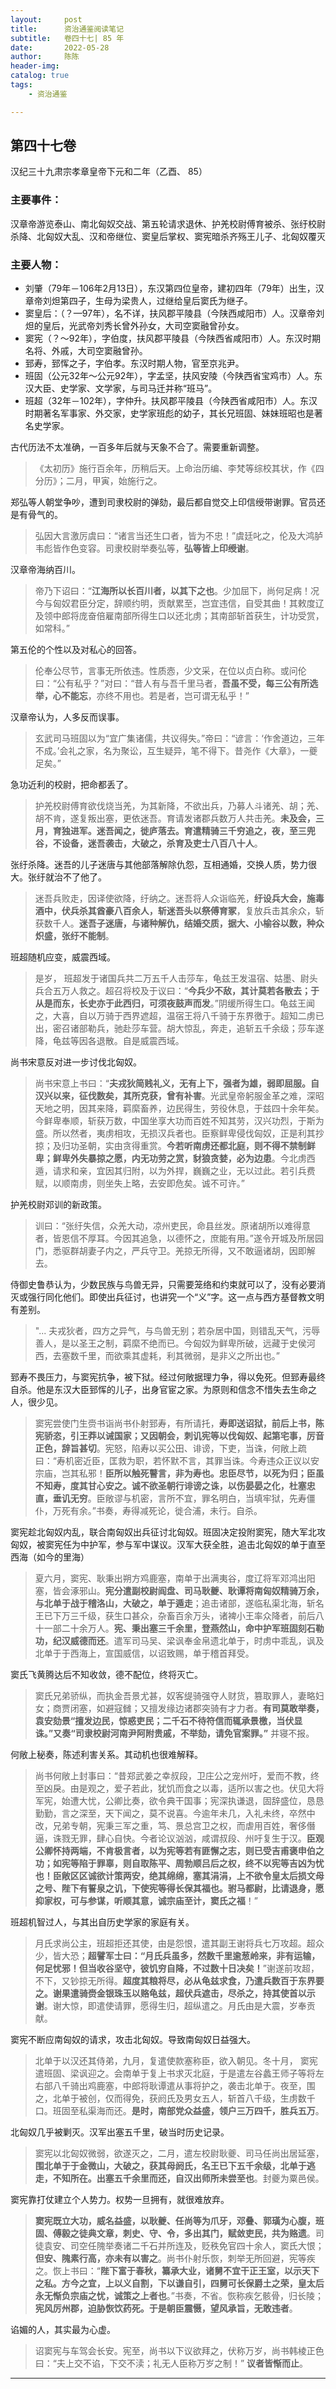 ```yaml
---
layout:     post
title:      资治通鉴阅读笔记
subtitle:   卷四十七| 85 年
date:       2022-05-28
author:     陈陈
header-img:
catalog: true
tags:
    - 资治通鉴

---
```

## 第四十七卷

汉纪三十九肃宗孝章皇帝下元和二年（乙酉、 85）

### 主要事件：

汉章帝游览泰山、南北匈奴交战、第五轮请求退休、护羌校尉傅育被杀、张纡校尉杀降、北匈奴大乱、汉和帝继位、窦皇后掌权、窦宪暗杀齐殇王儿子、北匈奴覆灭

### 主要人物：

* 刘肇（79年－106年2月13日），东汉第四位皇帝，建初四年（79年）出生，汉章帝刘炟第四子，生母为梁贵人，过继给皇后窦氏为继子。
* 窦皇后：（？—97年），名不详，扶风郡平陵县（今陕西咸阳市）人。汉章帝刘炟的皇后，光武帝刘秀长曾外孙女，大司空窦融曾孙女。
* 窦宪（？～92年），字伯度，扶风郡平陵县（今陕西省咸阳市）人。东汉时期名将、外戚，大司空窦融曾孙。
* 郅寿，郅恽之子，字伯孝。东汉时期人物，官至京兆尹。
* 班固（公元32年～公元92年），字孟坚，扶风安陵（今陕西省宝鸡市）人。东汉大臣、史学家、文学家，与司马迁并称“班马”。
* 班超（32年－102年），字仲升。扶风郡平陵县（今陕西省咸阳市）人。东汉时期著名军事家、外交家，史学家班彪的幼子，其长兄班固、妹妹班昭也是著名史学家。


古代历法不太准确，一百多年后就与天象不合了。需要重新调整。
>《太初历》施行百余年，历稍后天。上命治历编、李梵等综校其状，作《四分历》；二月，甲寅，始施行之。

郑弘等人朝堂争吵，遭到司隶校尉的弹劾，最后都自觉交上印信绶带谢罪。官员还是有骨气的。
>弘因大言激厉虞曰：“诸言当还生口者，皆为不忠！”虞廷叱之，伦及大鸿胪韦彪皆作色变容。司隶校尉举奏弘等，**弘等皆上印绶谢**。

汉章帝海纳百川。
>帝乃下诏曰：“**江海所以长百川者，以其下之也**。少加屈下，尚何足病！况今与匈奴君臣分定，辞顺约明，贡献累至，岂宜违信，自受其曲！其敕度辽及领中郎将庞奋倍雇南部所得生口以还北虏；其南部斩首获生，计功受赏，如常科。”

第五伦的个性以及对私心的回答。
>伦奉公尽节，言事无所依违。性质悫，少文采，在位以贞白称。或问伦曰：“公有私乎？”对曰：“昔人有与吾千里马者，**吾虽不受，每三公有所选举，心不能忘**，亦终不用也。若是者，岂可谓无私乎！”

汉章帝认为，人多反而误事。
>玄武司马班固以为“宜广集诸儒，共议得失。”帝曰：“谚言：‘作舍道边，三年不成。’会礼之家，名为聚讼，互生疑异，笔不得下。昔尧作《大章》，一夔足矣。”

急功近利的校尉，把命都丢了。
>护羌校尉傅育欲伐烧当羌，为其新降，不欲出兵，乃募人斗诸羌、胡；羌、胡不肯，遂复叛出塞，更依迷吾。育请发诸郡兵数万人共击羌。**未及会，三月，育独进军。迷吾闻之，徙庐落去。育遣精骑三千穷追之，夜，至三兜谷，不设备，迷吾袭击，大破之，杀育及吏士八百八十人**。

张纡杀降。迷吾的儿子迷唐与其他部落解除仇怨，互相通婚，交换人质，势力很大。张纡就治不了他了。
>迷吾兵败走，因译使欲降，纡纳之。迷吾将人众诣临羌，**纡设兵大会，施毒酒中，伏兵杀其酋豪八百余人，斩迷吾头以祭傅育冢**，复放兵击其余众，斩获数千人。**迷吾子迷唐，与诸种解仇，结婚交质，据大、小榆谷以数，种众炽盛，张纡不能制**。

班超随机应变，威震西域。
>是岁， 班超发于诸国兵共二万五千人击莎车，龟兹王发温宿、姑墨、尉头兵合五万人救之。超召将校及于议曰：“**今兵少不敌，其计莫若各散去；于从是而东，长史亦于此西归，可须夜鼓声而发**。”阴缓所得生口。龟兹王闻之，大喜，自以万骑于西界遮超，温宿王将八千骑于东界徼于。超知二虏已出，密召诸部勒兵，驰赴莎车营。胡大惊乱，奔走，追斩五千余级；莎车遂降，龟兹等因各退散。自是威震西域。

尚书宋意反对进一步讨伐北匈奴。
>尚书宋意上书曰：“**夫戎狄简贱礼义，无有上下，强者为雄，弱即屈服。自汉兴以来，征伐数矣，其所克获，曾有补害**。光武皇帝躬服金革之难，深昭天地之明，因其来降，羁縻畜养，边民得生，劳役休息，于兹四十余年矣。今鲜卑奉顺，斩获万数，中国坐享大功而百姓不知其劳，汉兴功烈，于斯为盛。所以然者，夷虏相攻，无损汉兵者也。臣察鲜卑侵伐匈奴，正是利其抄掠；及归功圣朝，实由贪得重赏。**今若听南虏还都北庭，则不得不禁制鲜卑；鲜卑外失暴掠之愿，内无功劳之赏，豺狼贪婪，必为边患**。今北虏西遁，请求和亲，宜因其归附，以为外捍，巍巍之业，无以过此。若引兵费赋，以顺南虏，则坐失上略，去安即危矣。诚不可许。”

护羌校尉邓训的新政策。
>训曰：“张纡失信，众羌大动，凉州吏民，命县丝发。原诸胡所以难得意者，皆恩信不厚耳。今因其追急，以德怀之，庶能有用。”遂令开城及所居园门，悉驱群胡妻子内之，严兵守卫。羌掠无所得，又不敢逼诸胡，因即解去。

侍御史鲁恭认为，少数民族与鸟兽无异，只需要笼络和约束就可以了，没有必要消灭或强行同化他们。即使出兵征讨，也讲究一个“义”字。这一点与西方基督教文明有差别。
>"... 夫戎狄者，四方之异气，与鸟兽无别；若杂居中国，则错乱天气，污辱善人，是以圣王之制，羁縻不绝而已。今匈奴为鲜卑所破，远藏于史侯河西，去塞数千里，而欲乘其虚耗，利其微弱，是非义之所出也。”

郅寿不畏压力，与窦宪抗争，被下狱。经过何敞据理力争，得以免死。但郅寿最终自杀。他是东汉大臣郅恽的儿子，出身官宦之家。为原则和信念不惜失去生命之人，很少见。
>窦宪尝使门生赍书诣尚书仆射郅寿，有所请托，**寿即送诏狱，前后上书，陈宪骄恣，引王莽以诫国家；又因朝会，刺讥宪等以伐匈奴、起第宅事，厉音正色，辞旨甚切**。宪怒，陷寿以买公田、诽谤，下吏，当诛，何敞上疏曰：“寿机密近臣，匡救为职，若怀默不言，其罪当诛。今寿违众正议以安宗庙，岂其私邪！**臣所以触死瞽言，非为寿也。忠臣尽节，以死为归；臣虽不知寿，度其甘心安之。诚不欲圣朝行诽谤之诛，以伤晏晏之化，杜塞忠直，垂讥无穷**。臣敞谬与机密，言所不宜，罪名明白，当填牢狱，先寿僵仆，万死有余。”书奏，寿得减死论，徙合浦，未行。自杀。

窦宪趁北匈奴内乱，联合南匈奴出兵征讨北匈奴。班固决定投附窦宪，随大军北攻匈奴，被窦宪任为中护军，参与军中谋议。汉军大获全胜，追击北匈奴的单于直至西海（如今的里海）
>夏六月，窦宪、耿秉出朔方鸡鹿塞，南单于出满夷谷，度辽将军邓鸿出阳塞，皆会涿邪山。**宪分遣副校尉阎盘、司马耿夔、耿谭将南匈奴精骑万余，与北单于战于稽洛山，大破之，单于遁走**；追击诸部，遂临私渠北海，斩名王已下万三千级，获生口甚众，杂畜百余万头，诸裨小王率众降者，前后八十一部二十余万人。**宪、秉出塞三千余里，登燕然山，命中护军班固刻石勒功，纪汉威德而还**。遣军司马吴、梁讽奉金帛遗北单于，时虏中乖乱，讽及北单于于西海上，宣国威信，以诏致赐，单于稽首拜受。

窦氏飞黄腾达后不知收敛，德不配位，终将灭亡。
>窦氏兄弟骄纵，而执金吾景尤甚，奴客缇骑强夺人财货，篡取罪人，妻略妇女；商贾闭塞，如避寇雠；又擅发缘边诸郡突骑有才力者。**有司莫敢举奏，袁安劾景“擅发边民，惊惑吏民；二千石不待符信而辄承景檄，当伏显诛。”又奏“司隶校尉河南尹阿附贵戚，不举劾，请免官案罪。”** 并寝不报。

何敞上秘奏，陈述利害关系。其动机也很难解释。
>尚书何敞上封事曰：“昔郑武姜之幸叔段，卫庄公之宠州吁，爱而不教，终至凶戾。由是观之，爱子若此，犹饥而食之以毒，适所以害之也。伏见大将军宪，始遭大忧，公卿比奏，欲令典干国事；宪深执谦退，固辞盛位，恳恳勤勤，言之深至，天下闻之，莫不说喜。今逾年未几，入礼未终，卒然中改，兄弟专朝，宪秉三军之重，笃、景总宫卫之权，而虐用百姓，奢侈僭逼，诛戮无罪，肆心自快。今者论议汹汹，咸谓叔段、州吁复生于汉。**臣观公卿怀持两端，不肯极言者，以为宪等若有匪懈之志，则已受吉甫褒申伯之功；如宪等陷于罪辜，则自取陈平、周勃顺吕后之权，终不以宪等吉凶为忧也！臣敞区区诚欲计策两安，绝其绵绵，塞其涓涓，上不欲令皇太后损文母之号、陛下有誓泉之讥，下使宪等得长保其福也。驸马都尉，比请退身，愿抑家权，可与参谋，听顺其意，诚宗庙至计，窦氏之福**！”

班超机智过人，与其出自历史学家的家庭有关。
>月氏求尚公主，班超拒还其使，由是怨恨，遣其副王谢将兵七万攻超。超众少，皆大恐；**超譬军士曰：“月氏兵虽多，然数千里逾葱岭来，非有运输，何足忧邪！但当收谷坚守，彼饥穷自降，不过数十日决矣！**”谢遂前攻超，不下，又钞掠无所得。**超度其粮将尽，必从龟兹求食，乃遣兵数百于东界要之。谢果遣骑赍金银珠玉以赂龟兹，超伏兵遮击，尽杀之，持其使首以示谢**。谢大惊，即遣使请罪，愿得生归，超纵遣之。月氏由是大震，岁奉贡献。

窦宪不断应南匈奴的请求，攻击北匈奴。导致南匈奴日益强大。
>北单于以汉还其侍弟，九月，复遣使款塞称臣，欲入朝见。冬十月， 窦宪遣班固、梁讽迎之。会南单于复上书求灭北庭，于是遣左谷蠡王师子等将左右部八千骑出鸡鹿塞，中郎将耿谭遣从事将护之，袭击北单于。夜至，围之，北单于被创，仅而得免，获阏氏及男女五人，斩首八千级，生虏数千口。班固至私渠海而还。**是时，南部党众益盛，领户三万四千，胜兵五万**。

北匈奴几乎被剿灭。汉军出塞五千里，破当时历史记录。
>窦宪以北匈奴微弱，欲遂灭之，二月，遣左校尉耿夔、司马任尚出居延塞，**围北单于于金微山，大破之，获其母阏氏，名王已下五千余级，北单于逃走，不知所在。出塞五千余里而还，自汉出师所未尝至也**。封夔为粟邑侯。

窦宪靠打仗建立个人势力。权势一旦拥有，就很难放弃。
>**窦宪既立大功，威名益盛，以耿夔、任尚等为爪牙，邓叠、郭璜为心腹，班固、傅毅之徒典文章，刺史、守、令，多出其门，赋敛吏民，共为赂遗**。司徒袁安、司空任隗举奏诸二千石并所连及，贬秩免官四十余人，窦氏大恨；**但安、隗素行高，亦未有以害之**。尚书仆射乐恢，刺举无所回避，宪等疾之。恢上书曰：“**陛下富于春秋，纂承大业，诸舅不宜干正王室，以示天下之私。方今之宜，上以义自割，下以谦自引，四舅可长保爵土之荣，皇太后永无惭负宗庙之忧，诚策之上者也**。”书奏，不省。恢称疾乞骸骨，归长陵；**宪风厉州郡，迫胁恢饮药死。于是朝臣震慑，望风承旨，无敢违者**。

谄媚的人，其实最为心虚。
>诏窦宪与车驾会长安。宪至，尚书以下议欲拜之，伏称万岁，尚书韩棱正色曰：“夫上交不谄，下交不渎；礼无人臣称万岁之制！” **议者皆惭而止**。

------
